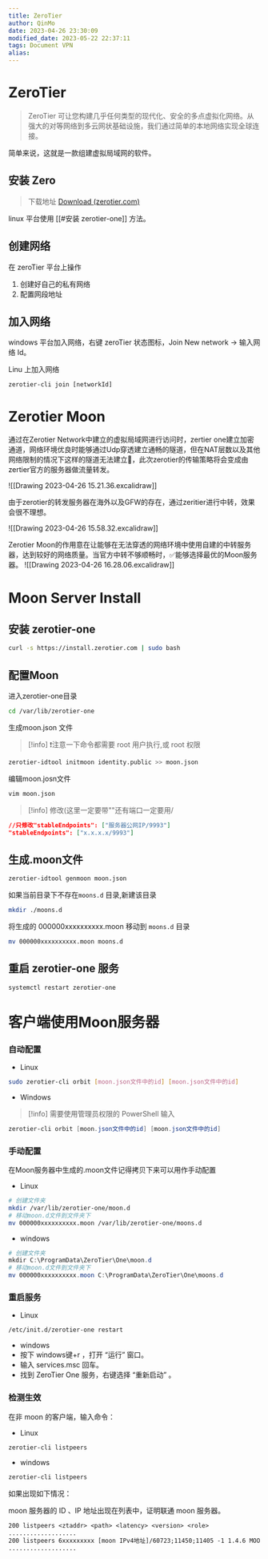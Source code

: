 ```yaml
---
title: ZeroTier
author: QinMo
date: 2023-04-26 23:30:09
modified_date: 2023-05-22 22:37:11 
tags: Document VPN
alias: 
---
```

# ZeroTier

> ZeroTier 可让您构建几乎任何类型的现代化、安全的多点虚拟化网络。从强大的对等网络到多云网状基础设施，我们通过简单的本地网络实现全球连接。

简单来说，这就是一款组建虚拟局域网的软件。

## 安装 Zero

> 下载地址 [Download (zerotier.com)](https://www.zerotier.com/download/)

linux 平台使用 [[#安装 zerotier-one]] 方法。

## 创建网络

在 zeroTier 平台上操作
1. 创建好自己的私有网络
2. 配置网段地址

## 加入网络
windows 平台加入网络，右键 zeroTier 状态图标，Join New network -> 输入网络 Id。

Linu 上加入网络
```Shell
zerotier-cli join [networkId]
```


# Zerotier Moon
通过在Zerotier Network中建立的虚拟局域网进行访问时，zertier one建立加密通道，网络环境优良时能够通过Udp穿透建立通畅的隧道，但在NAT层数以及其他网络限制的情况下这样的隧道无法建立🚫，此次zerotier的传输策略将会变成由zertier官方的服务器做流量转发。

![[Drawing 2023-04-26 15.21.36.excalidraw]]

由于zerotier的转发服务器在海外以及GFW的存在，通过zeritier进行中转，效果会很不理想。

![[Drawing 2023-04-26 15.58.32.excalidraw]]

Zerotier Moon的作用意在让能够在无法穿透的网络环境中使用自建的中转服务器，达到较好的网络质量。当官方中转不够顺畅时，✅能够选择最优的Moon服务器。
![[Drawing 2023-04-26 16.28.06.excalidraw]]

# Moon Server Install

## 安装 zerotier-one
```bash
curl -s https://install.zerotier.com | sudo bash
```

## 配置Moon

进入zerotier-one目录
```bash
cd /var/lib/zerotier-one
```

生成moon.json 文件
> [!info]
>❗注意一下命令都需要 root 用户执行,或 root 权限


```Bash
zerotier-idtool initmoon identity.public >> moon.json
```

编辑moon.josn文件
```bash
vim moon.json
```

> [!info]
> 修改(这里一定要带""还有端口一定要用/


```json
//只修改"stableEndpoints": ["服务器公网IP/9993"]
"stableEndpoints": ["x.x.x.x/9993"]
```

## 生成.moon文件
```bash
zerotier-idtool genmoon moon.json
```

如果当前目录下不存在`moons.d` 目录,新建该目录
```bash
mkdir ./moons.d
```

将生成的 000000xxxxxxxxxx.moon 移动到 `moons.d` 目录
```bash
mv 000000xxxxxxxxxx.moon moons.d
```

## 重启 zerotier-one 服务
```bash
systemctl restart zerotier-one
```

# 客户端使用Moon服务器

### 自动配置
- Linux
```bash
sudo zerotier-cli orbit [moon.json文件中的id] [moon.json文件中的id]
```
- Windows
> [!info]
> 需要使用管理员权限的 PowerShell 输入


```PowerShell
zerotier-cli orbit [moon.json文件中的id] [moon.json文件中的id]
```

### 手动配置
在Moon服务器中生成的.moon文件记得拷贝下来可以用作手动配置
- Linux
```bash
# 创建文件夹
mkdir /var/lib/zerotier-one/moon.d
# 移动moon.d文件到文件夹下
mv 000000xxxxxxxxxx.moon /var/lib/zerotier-one/moons.d
```
- windows
```PowerShell
# 创建文件夹
mkdir C:\ProgramData\ZeroTier\One\moon.d
# 移动moon.d文件到文件夹下
mv 000000xxxxxxxxxx.moon C:\ProgramData\ZeroTier\One\moons.d
```

### 重启服务
- Linux
```bash
/etc/init.d/zerotier-one restart
```
- windows
-   按下 windows键+r ，打开 “运行” 窗口。
-   输入 services.msc 回车。
-   找到 ZeroTier One 服务，右键选择 “重新启动” 。

### 检测生效
在非 moon 的客户端，输入命令：
- Linux
```bash
zerotier-cli listpeers
```
- windows
```PowerShell
zerotier-cli listpeers
```

如果出现如下情况：

 moon 服务器的 ID 、IP 地址出现在列表中，证明联通 moon 服务器。
```txt
200 listpeers <ztaddr> <path> <latency> <version> <role> 
................... 
200 listpeers 6xxxxxxxxx [moon IPv4地址]/60723;11450;11405 -1 1.4.6 MOON 
...................
```